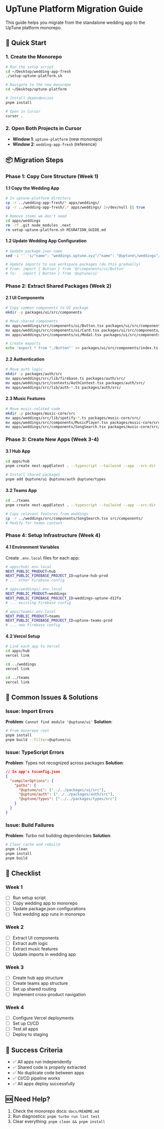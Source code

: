 # UpTune Platform Migration Guide

This guide helps you migrate from the standalone wedding app to the UpTune platform monorepo.

## 🚀 Quick Start

### 1. Create the Monorepo
```bash
# Run the setup script
cd ~/Desktop/wedding-app-fresh
./setup-uptune-platform.sh

# Navigate to the new monorepo
cd ~/Desktop/uptune-platform

# Install dependencies
pnpm install

# Open in Cursor
cursor .
```

### 2. Open Both Projects in Cursor
- **Window 1**: `uptune-platform` (new monorepo)
- **Window 2**: `wedding-app-fresh` (reference)

## 📦 Migration Steps

### Phase 1: Copy Core Structure (Week 1)

#### 1.1 Copy the Wedding App
```bash
# In uptune-platform directory
cp -r ../wedding-app-fresh/* apps/weddings/
cp -r ../wedding-app-fresh/.* apps/weddings/ 2>/dev/null || true

# Remove items we don't need
cd apps/weddings
rm -rf .git node_modules .next
rm setup-uptune-platform.sh MIGRATION_GUIDE.md
```

#### 1.2 Update Wedding App Configuration
```bash
# Update package.json name
sed -i '' 's/"name": "weddings.uptune.xyz"/"name": "@uptune\/weddings"/' package.json

# Update imports to use workspace packages (do this gradually)
# From: import { Button } from '@/components/ui/Button'
# To:   import { Button } from '@uptune/ui'
```

### Phase 2: Extract Shared Packages (Week 2)

#### 2.1 UI Components
```bash
# Copy common components to UI package
mkdir -p packages/ui/src/components

# Move shared components
mv apps/weddings/src/components/ui/Button.tsx packages/ui/src/components/
mv apps/weddings/src/components/ui/Card.tsx packages/ui/src/components/
mv apps/weddings/src/components/ui/Modal.tsx packages/ui/src/components/

# Create exports
echo 'export * from "./Button"' >> packages/ui/src/components/index.ts
```

#### 2.2 Authentication
```bash
# Move auth logic
mkdir -p packages/auth/src
mv apps/weddings/src/lib/firebase.ts packages/auth/src/
mv apps/weddings/src/contexts/AuthContext.tsx packages/auth/src/
mv apps/weddings/src/lib/auth-*.ts packages/auth/src/
```

#### 2.3 Music Features
```bash
# Move music-related code
mkdir -p packages/music-core/src
mv apps/weddings/src/lib/spotify-*.ts packages/music-core/src/
mv apps/weddings/src/components/MusicPlayer.tsx packages/music-core/src/
mv apps/weddings/src/components/SongSearch.tsx packages/music-core/src/
```

### Phase 3: Create New Apps (Week 3-4)

#### 3.1 Hub App
```bash
cd apps/hub
pnpm create next-app@latest . --typescript --tailwind --app --src-dir --import-alias "@/*"

# Install shared packages
pnpm add @uptune/ui @uptune/auth @uptune/types
```

#### 3.2 Teams App
```bash
cd ../teams
pnpm create next-app@latest . --typescript --tailwind --app --src-dir --import-alias "@/*"

# Copy relevant features from weddings
cp -r ../weddings/src/components/SongSearch.tsx src/components/
# Modify for teams context
```

### Phase 4: Setup Infrastructure (Week 4)

#### 4.1 Environment Variables
Create `.env.local` files for each app:

```bash
# apps/hub/.env.local
NEXT_PUBLIC_PRODUCT=hub
NEXT_PUBLIC_FIREBASE_PROJECT_ID=uptune-hub-prod
# ... other Firebase config

# apps/weddings/.env.local
NEXT_PUBLIC_PRODUCT=weddings
NEXT_PUBLIC_FIREBASE_PROJECT_ID=weddings-uptune-d12fa
# ... existing Firebase config

# apps/teams/.env.local
NEXT_PUBLIC_PRODUCT=teams
NEXT_PUBLIC_FIREBASE_PROJECT_ID=uptune-teams-prod
# ... new Firebase config
```

#### 4.2 Vercel Setup
```bash
# Link each app to Vercel
cd apps/hub
vercel link

cd ../weddings
vercel link

cd ../teams
vercel link
```

## 🔧 Common Issues & Solutions

### Issue: Import Errors
**Problem**: `Cannot find module '@uptune/ui'`
**Solution**: 
```bash
# From monorepo root
pnpm install
pnpm build --filter=@uptune/ui
```

### Issue: TypeScript Errors
**Problem**: Types not recognized across packages
**Solution**:
```json
// In app's tsconfig.json
{
  "compilerOptions": {
    "paths": {
      "@uptune/ui": ["../../packages/ui/src"],
      "@uptune/auth": ["../../packages/auth/src"],
      "@uptune/types": ["../../packages/types/src"]
    }
  }
}
```

### Issue: Build Failures
**Problem**: Turbo not building dependencies
**Solution**:
```bash
# Clear cache and rebuild
pnpm clean
pnpm install
pnpm build
```

## 📝 Checklist

### Week 1
- [ ] Run setup script
- [ ] Copy wedding app to monorepo
- [ ] Update package.json configurations
- [ ] Test wedding app runs in monorepo

### Week 2
- [ ] Extract UI components
- [ ] Extract auth logic
- [ ] Extract music features
- [ ] Update imports in wedding app

### Week 3
- [ ] Create hub app structure
- [ ] Create teams app structure
- [ ] Set up shared routing
- [ ] Implement cross-product navigation

### Week 4
- [ ] Configure Vercel deployments
- [ ] Set up CI/CD
- [ ] Test all apps
- [ ] Deploy to staging

## 🎯 Success Criteria

- ✅ All apps run independently
- ✅ Shared code is properly extracted
- ✅ No duplicate code between apps
- ✅ CI/CD pipeline works
- ✅ All apps deploy successfully

## 🆘 Need Help?

1. Check the monorepo docs: `docs/README.md`
2. Run diagnostics: `pnpm turbo run lint test`
3. Clear everything: `pnpm clean && pnpm install`